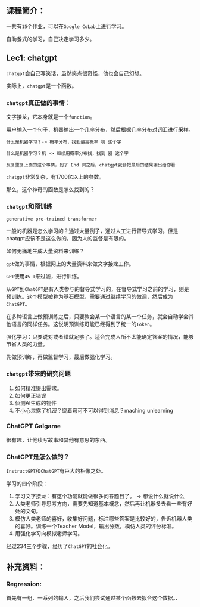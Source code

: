 ## 课程简介：
一共有`15`个作业，可以在`Google CoLab`上进行学习。

自助餐式的学习，自己决定学习多少。

## Lec1: chatgpt
`chatgpt`会自己写笑话，虽然笑点很奇怪，他也会自己幻想。

实际上，`chatgpt`是一个函数。
### `chatgpt`真正做的事情：
文字接龙，它本身就是一个`function`。

用户输入一个句子，机器输出一个几率分布，然后根据几率分布对词汇进行采样。

```
什么是机器学习？-> 概率分布，找到最高概率 机 这个字

什么是机器学习？机 -> 继续用概率分布找，找到 器 这个字

反复重复上面的这个事情，到了 End 词之后，chatgpt就会把最后的结果输出给你看
```
`chatgpt`非常复杂，有1700亿以上的参数。

那么，这个神奇的函数是怎么找到的？
### `chatgpt`和预训练
`generative pre-trained transformer`

一般的机器是怎么学习的？通过大量例子，通过人工进行督导式学习。但是chatgpt应该不是这么做的，因为人的监督是有限的。

如何无痛地生成大量资料来训练？

`gpt`做的事情，根据网上的大量资料来做文字接龙工作。

`GPT`使用`45 T`来过滤，进行训练。

从`GPT`到`ChatGPT`是有人类参与的督导式学习的，在督导式学习之前的学习，则是预训练。这个模型被称为基石模型，需要通过继续学习的微调，然后成为`ChatGPT`。

在多种语言上做预训练之后，只要教会某一个语言的某一个任务，就会自动学会其他语言的同样任务。这说明预训练可能已经得到了统一的`Token`。

强化学习：只要说对或者错就足够了。适合完成人所不太能确定答案的情况，能够节省人类的力量。

先做预训练，再做监督学习，最后做强化学习。

### `chatgpt`带来的研究问题
1. 如何精准提出需求。
2. 如何更正错误
3. 侦测AI生成的物件
4. 不小心泄露了机密？绕着弯可不可以得到消息？maching unlearning

### ChatGPT Galgame
很有趣，让他续写故事和其他有意思的东西。

### ChatGPT是怎么做的？
`InstructGPT`和`ChatGPT`有巨大的相像之处。

学习的四个阶段：
1. 学习文字接龙：有这个功能就能做很多问答题目了。 -> 想说什么就说什么
2. 人类老师引导思考方向，需要先知道基本概念，然后再让机器多去看一些有好处的文句。
3. 模仿人类老师的喜好，收集好问题，标注哪些答案是比较好的，告诉机器人类的喜好。训练一个Teacher Model，输出分数，模仿人类的评分标准。
4. 用强化学习向模拟老师学习。

经过234三个步骤，经历了`ChatGPT`的社会化。

## 补充资料：
### Regression:
首先有一组、一系列的输入，之后我们尝试通过某个函数去拟合这个数据。、                           